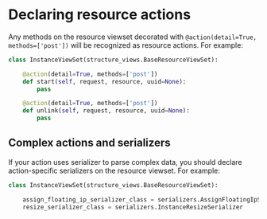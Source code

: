 # Declaring resource actions

Any methods on the resource viewset decorated with
`@action(detail=True, methods=['post'])` will be recognized as resource
actions. For example:

``` python
class InstanceViewSet(structure_views.BaseResourceViewSet):

    @action(detail=True, methods=['post'])
    def start(self, request, resource, uuid=None):
        pass

    @action(detail=True, methods=['post'])
    def unlink(self, request, resource, uuid=None):
        pass
```

## Complex actions and serializers

If your action uses serializer to parse complex data, you should declare
action-specific serializers on the resource viewset. For example:

``` python
class InstanceViewSet(structure_views.BaseResourceViewSet):

    assign_floating_ip_serializer_class = serializers.AssignFloatingIpSerializer
    resize_serializer_class = serializers.InstanceResizeSerializer
```
